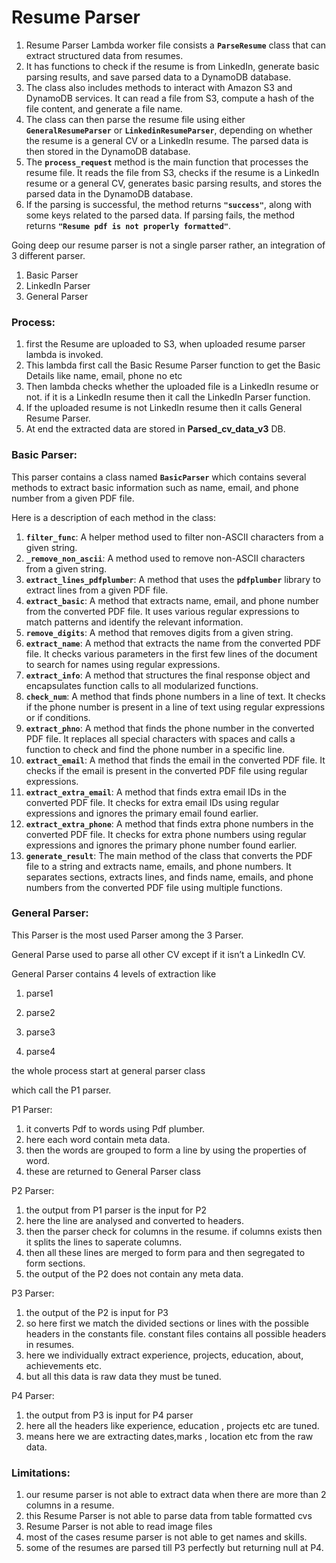 # Resume Parser

1. Resume Parser Lambda worker file consists a **`ParseResume`** class that can extract structured data from resumes.
2.  It has functions to check if the resume is from LinkedIn, generate basic parsing results, and save parsed data to a DynamoDB database.
3. The class also includes methods to interact with Amazon S3 and DynamoDB services. It can read a file from S3, compute a hash of the file content, and generate a file name. 
4. The class can then parse the resume file using either **`GeneralResumeParser`** or **`LinkedinResumeParser`**, depending on whether the resume is a general CV or a LinkedIn resume. The parsed data is then stored in the DynamoDB database.
5. The **`process_request`** method is the main function that processes the resume file. It reads the file from S3, checks if the resume is a LinkedIn resume or a general CV, generates basic parsing results, and stores the parsed data in the DynamoDB database. 
6. If the parsing is successful, the method returns **`"success"`**, along with some keys related to the parsed data. If parsing fails, the method returns **`"Resume pdf is not properly formatted"`**.

Going deep our resume parser is not a single parser rather, an integration of 3 different parser.

1. Basic Parser
2. LinkedIn Parser
3. General Parser

### Process:

1. first the Resume are uploaded to S3, when uploaded resume parser lambda is invoked.
2. This lambda first call the Basic Resume Parser function to get the Basic Details like name, email, phone no etc
3. Then lambda checks whether the uploaded file is a LinkedIn resume or not. if it is a LinkedIn resume then it call the LinkedIn Parser function.
4. If the uploaded resume is not LinkedIn resume then it calls General Resume Parser.
5. At end the extracted data are stored in **Parsed_cv_data_v3** DB.

### Basic Parser:

This parser contains a class named  **`BasicParser`** which contains several methods to extract basic information such as name, email, and phone number from a given PDF file.

Here is a description of each method in the class:

1. **`filter_func`**: A helper method used to filter non-ASCII characters from a given string.
2. **`_remove_non_ascii`**: A method used to remove non-ASCII characters from a given string.
3. **`extract_lines_pdfplumber`**: A method that uses the **`pdfplumber`** library to extract lines from a given PDF file.
4. **`extract_basic`**: A method that extracts name, email, and phone number from the converted PDF file. It uses various regular expressions to match patterns and identify the relevant information.
5. **`remove_digits`**: A method that removes digits from a given string.
6. **`extract_name`**: A method that extracts the name from the converted PDF file. It checks various parameters in the first few lines of the document to search for names using regular expressions.
7. **`extract_info`**: A method that structures the final response object and encapsulates function calls to all modularized functions.
8. **`check_num`**: A method that finds phone numbers in a line of text. It checks if the phone number is present in a line of text using regular expressions or if conditions.
9. **`extract_phno`**: A method that finds the phone number in the converted PDF file. It replaces all special characters with spaces and calls a function to check and find the phone number in a specific line.
10. **`extract_email`**: A method that finds the email in the converted PDF file. It checks if the email is present in the converted PDF file using regular expressions.
11. **`extract_extra_email`**: A method that finds extra email IDs in the converted PDF file. It checks for extra email IDs using regular expressions and ignores the primary email found earlier.
12. **`extract_extra_phone`**: A method that finds extra phone numbers in the converted PDF file. It checks for extra phone numbers using regular expressions and ignores the primary phone number found earlier.
13. **`generate_result`**: The main method of the class that converts the PDF file to a string and extracts name, emails, and phone numbers. It separates sections, extracts lines, and finds name, emails, and phone numbers from the converted PDF file using multiple functions.

### General Parser:

This Parser is the most used Parser among the 3 Parser.

General Parse used to parse all other CV except if it isn’t a LinkedIn CV.

General Parser contains 4 levels of extraction like
  1. parse1

1. parse2
2. parse3
3. parse4 

the whole process start at general parser class

which call the P1 parser.

P1 Parser:

1. it converts Pdf to words using Pdf plumber.
2. here each word contain meta data.
3. then the words are grouped to form a line by using the properties of word.
4. these are returned to General Parser class

P2 Parser:

1. the output from P1 parser is the input for P2
2. here the line are analysed and converted to headers.
3. then the parser check for columns in the resume. if columns exists then it splits the lines to saperate columns.
4. then all these lines are merged to form para and then segregated to form sections.
5. the output of the P2 does not contain any meta data.

P3 Parser:

1. the output of the P2 is input for P3
2. so here first we match the divided sections or lines with the possible headers in the constants file. constant files contains all possible headers in resumes.
3. here we individually extract experience, projects, education, about, achievements etc.
4. but all this data is raw data they must be tuned.

P4 Parser:

1. the output from P3 is input for P4 parser
2. here all the headers like experience, education , projects etc are tuned.
3. means here we are extracting dates,marks , location etc from the raw data.

### Limitations:

1. our resume parser is not able to extract data when there are more than 2 columns in a resume.
2. this Resume Parser is not able to parse data from table formatted cvs
3. Resume Parser is not able to read image files
4. most of the cases resume parser is not able to get names and skills.
5. some of the resumes are parsed till P3 perfectly but returning null at P4.
